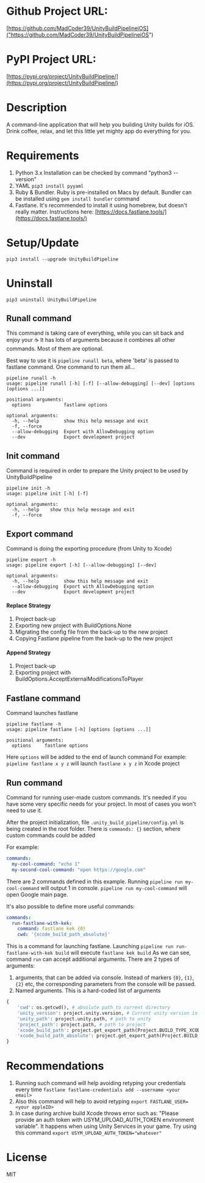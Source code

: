 # Github Project URL:
[https://github.com/MadCoder39/UnityBuildPipelineiOS]("https://github.com/MadCoder39/UnityBuildPipelineiOS")

# PyPI Project URL: 
[https://pypi.org/project/UnityBuildPipeline/](https://pypi.org/project/UnityBuildPipeline/)

# Description
A command-line application that will help you building Unity builds for iOS.
Drink coffee, relax, and let this little yet mighty app do everything for you. 

# Requirements
1. Python 3.x Installation can be checked by command "python3 --version"
2. YAML `pip3 install pyyaml`
3. Ruby & Bundler. Ruby is pre-installed on Macs by default. Bundler can be installed using `gem install bundler` command
4. Fastlane. It's recommended to install it using homebrew, but doesn't really matter. Instructions here: [https://docs.fastlane.tools/](https://docs.fastlane.tools/)


# Setup/Update
```
pip3 install --upgrade UnityBuildPipeline
```
# Uninstall
```
pip3 uninstall UnityBuildPipeline
```

## Runall command 
This command is taking care of everything, while you can sit back and enjoy your ☕ 
It has lots of arguments because it combines all other commands. Most of them are optional. 

Best way to use it is `pipeline runall beta`, where 'beta' is passed to fastlane command.
One command to run them all...
```
pipeline runall -h
usage: pipeline runall [-h] [-f] [--allow-debugging] [--dev] [options [options ...]]

positional arguments:
  options            fastlane options

optional arguments:
  -h, --help         show this help message and exit
  -f, --force
  --allow-debugging  Export with AllowDebugging option
  --dev              Export development project
```

## Init command 
Command is required in order to prepare the Unity project to be used by UnityBuildPipeline

```
pipeline init -h
usage: pipeline init [-h] [-f]

optional arguments:
  -h, --help    show this help message and exit
  -f, --force
```

## Export command
Command is doing the exporting procedure (from Unity to Xcode)
```
pipeline export -h
usage: pipeline export [-h] [--allow-debugging] [--dev]

optional arguments:
  -h, --help         show this help message and exit
  --allow-debugging  Export with AllowDebugging option
  --dev              Export development project
```

#### Replace Strategy
1. Project back-up
2. Exporting new project with BuildOptions.None
3. Migrating the config file from the back-up to the new project
4. Copying Fastlane pipeline from the back-up to the new project

#### Append Strategy
1. Project back-up
2. Exporting project with BuildOptions.AcceptExternalModificationsToPlayer

## Fastlane command
Command launches fastlane
```
pipeline fastlane -h
usage: pipeline fastlane [-h] [options [options ...]]

positional arguments:
  options     fastlane options
```
Here `options` will be added to the end of launch command
For example: `pipeline fastlane x y z` will launch `fastlane x y z` in Xcode project

## Run command
Command for running user-made custom commands. It's needed if you have some very specific needs for your project. In most of cases you won't need to use it.

After the project initialization, file `.unity_build_pipeline/config.yml` is being created in the root folder. 
There is `commands: {}` section, where custom commands could be added


For example: 
```yaml
commands:
  my-cool-command: "echo 1"
  my-second-cool-command: "open https://google.com"
```
There are 2 commands defined in this example. Running `pipeline run my-cool-command` will output 1 in console. `pipeline run my-cool-command` will open Google main page. 

It's also possible to define more useful commands:
```yaml
commands:
  run-fastlane-with-kek:
    command: fastlane kek {0}
    cwd: '{xcode_build_path_absolute}'
```
This is a command for launching fastlane. 
Launching `pipeline run run-fastlane-with-kek build` will execute `fastlane kek build`
As we can see, command `run` can accept additional arguments.
There are 2 types of arguments:
 1) arguments, that can be added via console. Instead of markers `{0}`, `{1}`, `{2}` etc, the corresponding parameters from the console will be passed.
 2) Named arguments. This is a hard-coded list of arguments
 ```python
{
     'cwd': os.getcwd(), # absolute path to current directory
     'unity_version': project.unity.version, # Current unity version in project
     'unity_path': project.unity.path, # path to unity
     'project_path': project.path, # path to project
     'xcode_build_path': project.get_export_path(Project.BUILD_TYPE_XCODE, absolute=False), # relative path to xcode build
     'xcode_build_path_absolute': project.get_export_path(Project.BUILD_TYPE_XCODE, absolute=True) # absolute path to xcode build
 }
```
 
# Recommendations
1) Running such command will help avoiding retyping your credentials every time
`fastlane fastlane-credentials add --username <your email>`
2) Also this command will help to avoid retyping `export FASTLANE_USER=<your appleID>`
2) In case during archive build Xcode throws error such as: "Please provide an auth token with USYM_UPLOAD_AUTH_TOKEN environment variable". It happens when using Unity Services in your game. Try using this command `export USYM_UPLOAD_AUTH_TOKEN="whatever"`

# License
MIT